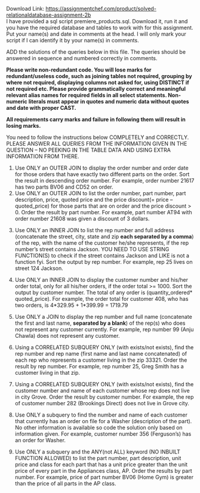 Download Link: https://assignmentchef.com/product/solved-relationaldatabase-assignment-2b
<br>
I have provided a sql script premiere_products.sql. Download it, run it and you have the required database and tables to work with for this assignment.  Put your name(s) and date in comments at the head. I will only mark your script if I can identify it by your name(s) in comments.

ADD the solutions of the queries below in this file. The queries should be answered in sequence and numbered correctly in comments.

<strong>Please write non-redundant code. You will lose marks for redundant/useless code, such as joining tables not required, grouping by where not required, displaying columns not asked for, using DISTINCT if not required etc. Please provide grammatically correct and meaningful relevant alias names for required fields in all select statements. Non-numeric literals must appear in quotes and numeric data without quotes and date with proper CAST. </strong>

<strong>All requirements carry marks and failure in following them will result in losing marks.</strong>

You need to follow the instructions below COMPLETELY and CORRECTLY. PLEASE ANSWER ALL QUERIES FROM THE INFORMATION GIVEN IN THE QUESTION – NO PEEKING IN THE TABLE DATA AND USING EXTRA INFORMATION FROM THERE.




<ol>

 <li>Use ONLY an OUTER JOIN to display the order number and order date for those orders that have exactly two different parts on the order. Sort the result in descending order number. For example, order number 21617 has two parts BV06 and CD52 on order.</li>

 <li>Use ONLY an OUTER JOIN to list the order number, part number, part description, price, quoted price and the price discount(= price – quoted_price) for those parts that are on order and the price discount &gt; 0. Order the result by part number. For example, part number AT94 with order number 21608 was given a discount of 3 dollars.</li>

</ol>




<ol start="3">

 <li>Use ONLY an INNER JOIN to list the rep number and full address (concatenate the street, city, state and zip <strong>each separated by a comma</strong>) of the rep, with the name of the customer he/she represents, if the rep number’s street contains Jackson. YOU NEED TO USE STRING FUNCTION(S) to check if the street contains Jackson and LIKE is not a function fyi. Sort the output by rep number. For example, rep 25 lives on street 124 Jackson.</li>

</ol>




<ol start="4">

 <li>Use ONLY an INNER JOIN to display the customer number and his/her order total, only for all his/her orders, if the order total &gt;= 1000. Sort the output by customer number. The total of any order is (quantity_ordered* quoted_price). For example, the order total for customer 408, who has two orders, is 4*329.95 + 1*399.99 = 1719.79</li>

</ol>




<ol start="5">

 <li>Use ONLY a JOIN to display the rep number and full name (concatenate the first and last name, <strong>separated by a blank</strong>) of the rep(s) who does not represent any customer currently. For example, rep number 99 (Anju Chawla) does not represent any customer.</li>

</ol>




<ol start="6">

 <li>Using a CORRELATED SUBQUERY ONLY (with exists/not exists), find the rep number and rep name (first name and last name concatenated) of each rep who represents a customer living in the zip 33321. Order the result by rep number. For example, rep number 25, Greg Smith has a customer living in that zip.</li>

</ol>




<ol start="7">

 <li>Using a CORRELATED SUBQUERY ONLY (with exists/not exists), find the customer number and name of each customer whose rep does not live in city Grove. Order the result by customer number. For example, the rep of customer number 282 (Brookings Direct) does not live in Grove city.</li>

</ol>




<ol start="8">

 <li>Use ONLY a subquery to find the number and name of each customer that currently has an order on file for a Washer (description of the part). No other information is available so code the solution only based on information given. For example, customer number 356 (Ferguson’s) has an order for Washer.</li>

</ol>







<ol start="9">

 <li>Use ONLY a subquery and the ANY(not ALL) keyword (NO INBUILT FUNCTION ALLOWED) to list the part number, part description, unit price and class for each part that has a unit price greater than the unit price of every part in the Appliances class, AP. Order the results by part number. For example, price of part number BV06 (Home Gym) is greater than the price of all parts in the AP class.</li>

</ol>


